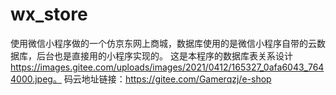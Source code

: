 # wx_store
使用微信小程序做的一个仿京东网上商城，数据库使用的是微信小程序自带的云数据库，后台也是直接用的小程序实现的。
这是本程序的数据库表关系设计
https://images.gitee.com/uploads/images/2021/0412/165327_0afa6043_7644000.jpeg。
码云地址链接：https://gitee.com/Gamerqzj/e-shop
